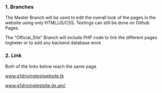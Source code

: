 ### 1. Branches ###

The Master Branch will be used to edit the overall look of the pages in the website using only HTML/JS/CSS. Testings can still be done on
Github Pages.

The "Official_Site" Branch will include PHP code to link the different pages togheter or to add any backend database work


### 2. Link ###
Both of the links below reach the same page.

www.g1drivingtestwebsite.tk 

www.g1drivingtestsite.dx.am/


